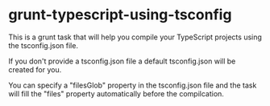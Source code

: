 # grunt-typescript-using-tsconfig
This is a grunt task that will help you compile your TypeScript projects using the tsconfig.json file.

If you don't provide a tsconfig.json file a default tsconfig.json will be created for you.

You can specify a "filesGlob" property in the tsconfig.json file and the task will fill the "files" property automatically before the compilcation.
